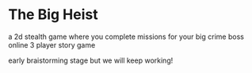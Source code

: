 # The Big Heist

a 2d stealth game where you complete missions for your big crime boss
online 3 player story game

early braistorming stage but we will keep working!
